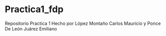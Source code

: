 # Practica1_fdp
Repositorio Practica 1
Hecho por 
López Montaño Carlos Mauricio y Ponce De León Juárez Emiliano
